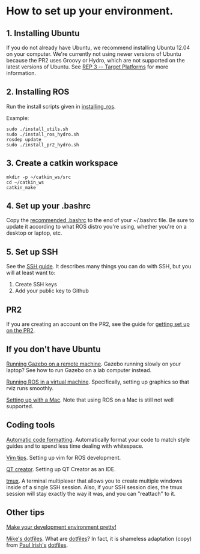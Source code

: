# How to set up your environment.

## 1. Installing Ubuntu
If you do not already have Ubuntu, we recommend installing Ubuntu 12.04 on your computer. We're currently not using newer versions of Ubuntu because the PR2 uses Groovy or Hydro, which are not supported on the latest versions of Ubuntu. See [REP 3 -- Target Platforms](http://www.ros.org/reps/rep-0003.html) for more information.

## 2. Installing ROS
Run the install scripts given in [installing_ros](https://github.com/hcrlab/wiki/tree/master/development_environment_setup/installing_ros).

Example:
```
sudo ./install_utils.sh
sudo ./install_ros_hydro.sh
rosdep update
sudo ./install_pr2_hydro.sh
```

## 3. Create a catkin workspace
```
mkdir -p ~/catkin_ws/src
cd ~/catkin_ws
catkin_make
```

## 4. Set up your .bashrc
Copy the [recommended .bashrc](https://github.com/hcrlab/wiki/blob/master/development_environment_setup/recommended_bashrc.md) to the end of your ~/.bashrc file. Be sure to update it according to what ROS distro you're using, whether you're on a desktop or laptop, etc.

## 5. Set up SSH
See the [SSH guide](https://github.com/hcrlab/wiki/blob/master/development_environment_setup/ssh.md). It describes many things you can do with SSH, but you will at least want to:

1. Create SSH keys
2. Add your public key to Github

## PR2
If you are creating an account on the PR2, see the guide for [getting set up on the PR2](https://github.com/hcrlab/wiki/blob/master/development_environment_setup/pr2.md).

## If you don't have Ubuntu
[Running Gazebo on a remote machine](https://github.com/hcrlab/wiki/blob/master/development_environment_setup/remote_gazebo.md). Gazebo running slowly on your laptop? See how to run Gazebo on a lab computer instead.

[Running ROS in a virtual machine](https://github.com/hcrlab/wiki/blob/master/development_environment_setup/virtual_machine.md). Specifically, setting up graphics so that rviz runs smoothly.

[Setting up with a Mac](https://github.com/hcrlab/wiki/blob/master/development_environment_setup/mac_setup.md). Note that using ROS on a Mac is still not well supported.

## Coding tools
[Automatic code formatting](https://github.com/hcrlab/wiki/blob/master/development_environment_setup/auto_code_formatting.md). Automatically format your code to match style guides and to spend less time dealing with whitespace.

[Vim tips](https://github.com/hcrlab/wiki/blob/master/development_environment_setup/vim.md). Setting up vim for ROS development.

[QT creator](https://github.com/hcrlab/wiki/blob/master/development_environment_setup/qt_creator.md). Setting up QT Creator as an IDE.

[tmux](https://github.com/hcrlab/wiki/blob/master/development_environment_setup/tmux.md). A terminal multiplexer that allows you to create multiple windows inside of a single SSH session. Also, if your SSH session dies, the tmux session will stay exactly the way it was, and you can "reattach" to it.

## Other tips
[Make your development environment pretty!](https://github.com/hcrlab/wiki/blob/master/development_environment_setup/cosmetics.md)

[Mike's dotfiles](https://github.com/mjyc/dotfiles). What are [dotfiles](http://dotfiles.github.io/)? In fact, it is shameless adaptation (copy) from [Paul Irish's](https://www.youtube.com/user/paulirish/videos) [dotfiles](https://github.com/paulirish/dotfiles).
